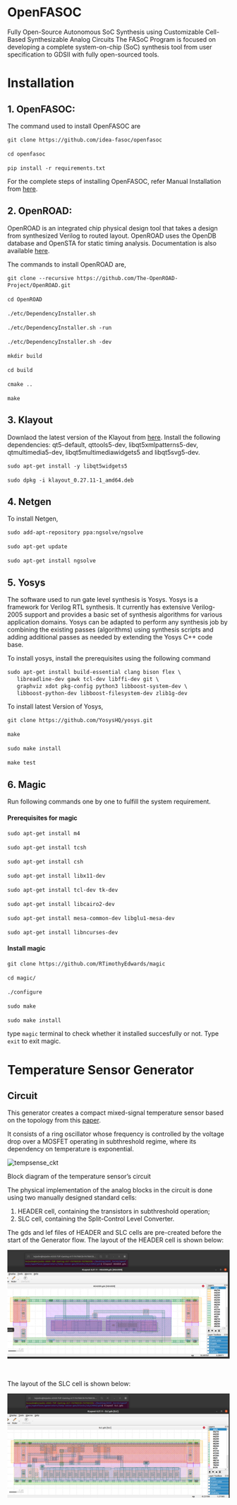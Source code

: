 # OpenFASOC
Fully Open-Source Autonomous SoC Synthesis using Customizable Cell-Based Synthesizable Analog Circuits
The FASoC Program is focused on developing a complete system-on-chip (SoC) synthesis tool from user specification to GDSII with fully open-sourced tools.

# Installation
## 1. OpenFASOC:
The command used to install OpenFASOC are 
```
git clone https://github.com/idea-fasoc/openfasoc

cd openfasoc

pip install -r requirements.txt
```
For the complete steps of installing OpenFASOC, refer Manual Installation from [here](https://github.com/idea-fasoc/OpenFASOC/blob/main/docs/source/getting-started.rst). 

## 2. OpenROAD: 
OpenROAD is an integrated chip physical design tool that takes a design from synthesized Verilog to routed layout. OpenROAD uses the OpenDB database and OpenSTA for static timing analysis. Documentation is also available [here](https://openroad.readthedocs.io/en/latest/main/README.html).


The commands to install OpenROAD are,
```
git clone --recursive https://github.com/The-OpenROAD-Project/OpenROAD.git

cd OpenROAD

./etc/DependencyInstaller.sh

./etc/DependencyInstaller.sh -run

./etc/DependencyInstaller.sh -dev

mkdir build

cd build

cmake ..

make

```

## 3. Klayout
Downlaod the latest version of the Klayout from [here](https://www.klayout.de/build.html). Install the following dependencies: qt5-default, qttools5-dev, libqt5xmlpatterns5-dev, qtmultimedia5-dev, libqt5multimediawidgets5 and libqt5svg5-dev.
```
sudo apt-get install -y libqt5widgets5

sudo dpkg -i klayout_0.27.11-1_amd64.deb

```

## 4. Netgen
To install Netgen, 
```
sudo add-apt-repository ppa:ngsolve/ngsolve

sudo apt-get update

sudo apt-get install ngsolve

```

## 5. Yosys
The software used to run gate level synthesis is Yosys. Yosys is a framework for Verilog RTL synthesis. It currently has extensive Verilog-2005 support and provides a basic set of synthesis algorithms for various application domains. Yosys can be adapted to perform any synthesis job by combining the existing passes (algorithms) using synthesis scripts and adding additional passes as needed by extending the Yosys C++ code base.


To install yosys, install the prerequisites using the following command 
 ```
 sudo apt-get install build-essential clang bison flex \
	libreadline-dev gawk tcl-dev libffi-dev git \
	graphviz xdot pkg-config python3 libboost-system-dev \
	libboost-python-dev libboost-filesystem-dev zlib1g-dev
```
To install latest Version of Yosys, 
```
git clone https://github.com/YosysHQ/yosys.git

make

sudo make install 

make test

```

## 6. Magic
Run following commands one by one to fulfill the system requirement.
#### Prerequisites for magic
```
sudo apt-get install m4

sudo apt-get install tcsh

sudo apt-get install csh

sudo apt-get install libx11-dev

sudo apt-get install tcl-dev tk-dev

sudo apt-get install libcairo2-dev

sudo apt-get install mesa-common-dev libglu1-mesa-dev

sudo apt-get install libncurses-dev
```
#### Install magic
```
git clone https://github.com/RTimothyEdwards/magic

cd magic/

./configure

sudo make

sudo make install
```
type `magic` terminal to check whether it installed succesfully or not. Type `exit` to exit magic.

# Temperature Sensor Generator
Circuit
-------
This generator creates a compact mixed-signal temperature sensor based on the topology from this [paper](https://ieeexplore.ieee.org/document/9816083).

It consists of a ring oscillator whose frequency is controlled by the voltage drop over a MOSFET operating in subthreshold regime, where its dependency on temperature is exponential.

![tempsense_ckt](https://user-images.githubusercontent.com/110079631/199317479-67f157c5-6934-470b-8552-5451b1361b9c.png)

  Block diagram of the temperature sensor’s circuit

The physical implementation of the analog blocks in the circuit is done using two manually designed standard cells:
1. HEADER cell, containing the transistors in subthreshold operation;
2. SLC cell, containing the Split-Control Level Converter.

The gds and lef files of HEADER and SLC cells are pre-created before the start of the Generator flow.
The layout of the HEADER cell is shown below:

<p align="center">
  <img src="/images/of1.png">
</p><br>

The layout of the SLC cell is shown below:

<p align="center">
  <img src="/images/of2.png">
</p><br>

